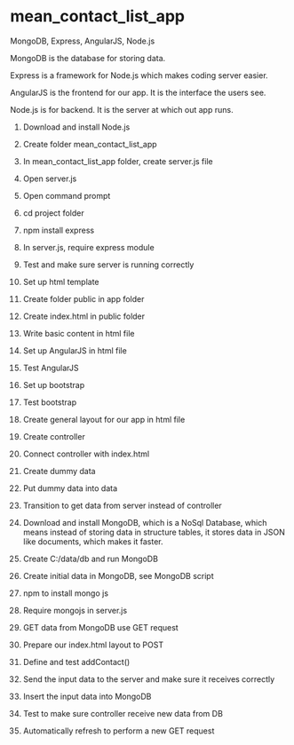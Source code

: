 # mean_contact_list_app
MongoDB, Express, AngularJS, Node.js

MongoDB is the database for storing data.

Express is a framework for Node.js which makes coding server easier.

AngularJS is the frontend for our app. It is the interface the users see.

Node.js is for backend. It is the server at which out app runs. 

1. Download and install Node.js

2. Create folder mean_contact_list_app

3. In mean_contact_list_app folder, create server.js file

4. Open server.js

5. Open command prompt

6. cd project folder

7. npm install express

8. In server.js, require express module

9. Test and make sure server is running correctly

10. Set up html template

11. Create folder public in app folder

12. Create index.html in public folder

13. Write basic content in html file

14. Set up AngularJS in html file

15. Test AngularJS

16. Set up bootstrap

17. Test bootstrap

18. Create general layout for our app in html file

19. Create controller

20. Connect controller with index.html

21. Create dummy data

22. Put dummy data into data

23. Transition to get data from server instead of controller

24. Download and install MongoDB, which is a NoSql Database, 
which means instead of storing data in structure tables, it stores data in JSON like documents, which makes it faster.

25. Create C:/data/db and run MongoDB

26. Create initial data in MongoDB, see MongoDB script

27. npm to install mongo js

28. Require mongojs in server.js

29. GET data from MongoDB use GET request

30. Prepare our index.html layout to POST

31. Define and test addContact()

32. Send the input data to the server and make sure it receives correctly

33. Insert the input data into MongoDB

34. Test to make sure controller receive new data from DB

35. Automatically refresh to perform a new GET request
